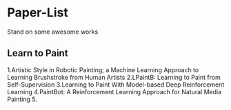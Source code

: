# Paper-List
Stand on some awesome works

## Learn to Paint
1.Artistic Style in Robotic Painting; a Machine Learning Approach to Learning Brushstroke from Human Artists
2.LPaintB: Learning to Paint from Self-Supervision
3.Learning to Paint With Model-based Deep Reinforcement Learning
4.PaintBot: A Reinforcement Learning Approach for Natural Media Painting
5.

